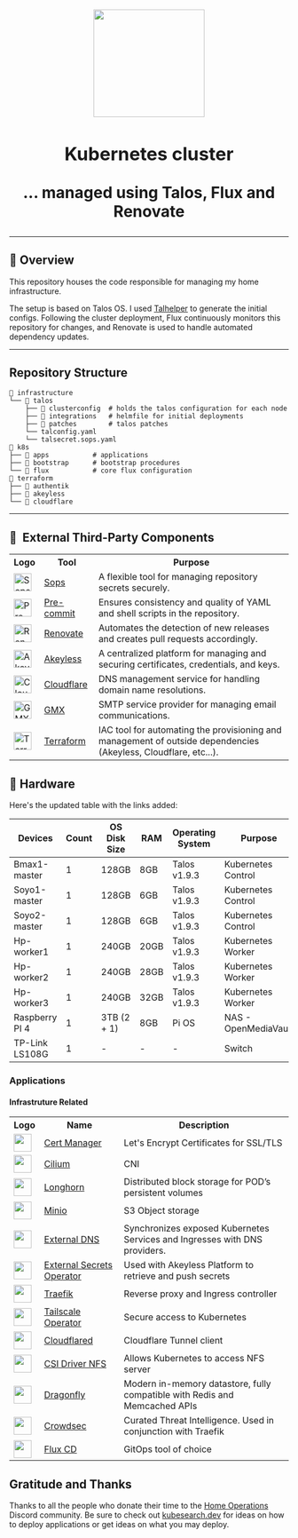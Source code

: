 <h1 align="center"><div align="center">

<img src="https://upload.wikimedia.org/wikipedia/commons/thumb/3/39/Kubernetes_logo_without_workmark.svg/1055px-Kubernetes_logo_without_workmark.svg.png" align="center" width="200px" height="194px"/>

### Kubernetes cluster

... managed using Talos, Flux and Renovate

</div>
</h1>



---

## 📖 Overview

This repository houses the code responsible for managing my home infrastructure.

The setup is based on Talos OS. I used [Talhelper](https://budimanjojo.github.io/talhelper/latest/) to generate the initial configs. Following the cluster deployment, Flux continuously monitors this repository for changes, and Renovate is used to handle automated dependency updates.


---

## Repository Structure

```
📁 infrastructure
└── 📁 talos
    ├── 📁 clusterconfig  # holds the talos configuration for each node
    ├── 📁 integrations   # helmfile for initial deployments
    ├── 📁 patches        # talos patches
    └── talconfig.yaml
    └── talsecret.sops.yaml
📁 k8s
├── 📁 apps           # applications
├── 📁 bootstrap      # bootstrap procedures
└── 📁 flux           # core flux configuration
📁 terraform
├── 📁 authentik
├── 📁 akeyless
└── 📁 cloudflare

```

---

## :wrench:&nbsp; External Third-Party Components 

<table>
            <tr>
                <th>Logo</th>
                <th>Tool</th>
                <th>Purpose</th>
            </tr>
            <tr>
                <td><img width="32" src="https://archive.org/download/github.com-mozilla-sops_-_2020-01-23_22-37-00/cover.jpg" alt="Sops logo" /></td>
                <td><a href="https://github.com/mozilla/sops">Sops</a></td>
                <td>A flexible tool for managing repository secrets securely.</td>
            </tr>
            <tr>
                <td><img width="32" src="https://pre-commit.com/logo.svg" alt="Pre-commit logo" /></td>
                <td><a href="https://github.com/pre-commit/pre-commit">Pre-commit</a></td>
                <td>Ensures consistency and quality of YAML and shell scripts in the repository.</td>
            </tr>
            <tr>
                <td><img width="32" src="https://www.svgrepo.com/download/374041/renovate.svg" alt="Renovate logo" /></td>
                <td><a href="https://docs.renovatebot.com/">Renovate</a></td>
                <td>Automates the detection of new releases and creates pull requests accordingly.</td>
            </tr>
            <tr>
                <td><img width="32" src="https://cdn.brandfetch.io/idO1RZnoWN/w/400/h/400/theme/dark/icon.png?c=1dxbfHSJFAPEGdCLU4o5B" alt="Akeyless logo" /></td>
                <td><a href="https://console.akeyless.io/">Akeyless</a></td>
                <td>A centralized platform for managing and securing certificates, credentials, and keys.</td>
            </tr>
            <tr>
                <td><img width="32" src="https://www.svgrepo.com/download/353564/cloudflare.svg" alt="Cloudflare logo" /></td>
                <td><a href="https://www.cloudflare.com/en-gb/">Cloudflare</a></td>
                <td>DNS management service for handling domain name resolutions.</td>
            </tr>
            <tr>
                <td><img width="32" src="https://www.svgrepo.com/download/331413/gmx.svg" alt="GMX logo" /></td>
                <td><a href="https://www.gmx.com">GMX</a></td>
                <td>SMTP service provider for managing email communications.</td>
            </tr>
            <tr>
                <td><img width="32" src="https://www.svgrepo.com/download/354447/terraform-icon.svg" alt="Terraform logo" /></td>
                <td><a href="https://www.terraform.io/">Terraform</a></td>
                <td>IAC tool for automating the provisioning and management of outside dependencies (Akeyless, Cloudflare, etc...).</td>
            </tr>
    </table>

## 🔧 Hardware


Here's the updated table with the links added:

<table>
        <thead>
            <tr>
                <th>Devices</th>
                <th>Count</th>
                <th>OS Disk Size</th>
                <th>RAM</th>
                <th>Operating System</th>
                <th>Purpose</th>
                <th>Links</th>
            </tr>
        </thead>
        <tbody>
            <tr>
                <td>Bmax1-master</td>
                <td>1</td>
                <td>128GB</td>
                <td>8GB</td>
                <td>Talos v1.9.3</td>
                <td>Kubernetes Control</td>
                <td><a href="https://www.amazon.es/dp/B0CJM1TDHL?ref=ppx_yo2ov_dt_b_fed_asin_title">Amazon Link</a></td>
            </tr>
            <tr>
                <td>Soyo1-master</td>
                <td>1</td>
                <td>128GB</td>
                <td>6GB</td>
                <td>Talos v1.9.3</td>
                <td>Kubernetes Control</td>
                <td><a href="https://es.aliexpress.com/item/1005006460890415.html?aff_fcid=505c2a4499e846b2a13fde87aa7c7385-1733566005358-08415-_DBcuZW1&tt=CPS_NORMAL&aff_fsk=_DBcuZW1&aff_platform=portals-tool&sk=_DBcuZW1&aff_trace_key=505c2a4499e846b2a13fde87aa7c7385-1733566005358-08415-_DBcuZW1&terminal_id=bb14814936f042d6a7ff280cc2d52e01&afSmartRedirect=y">AliExpress Link</a></td>
            </tr>
            <tr>
                <td>Soyo2-master</td>
                <td>1</td>
                <td>128GB</td>
                <td>6GB</td>
                <td>Talos v1.9.3</td>
                <td>Kubernetes Control</td>
                <td><a href="https://es.aliexpress.com/item/1005006460890415.html?aff_fcid=505c2a4499e846b2a13fde87aa7c7385-1733566005358-08415-_DBcuZW1&tt=CPS_NORMAL&aff_fsk=_DBcuZW1&aff_platform=portals-tool&sk=_DBcuZW1&aff_trace_key=505c2a4499e846b2a13fde87aa7c7385-1733566005358-08415-_DBcuZW1&terminal_id=bb14814936f042d6a7ff280cc2d52e01&afSmartRedirect=y">AliExpress Link</a></td>
            </tr> 
            <tr>
                <td>Hp-worker1</td>
                <td>1</td>
                <td>240GB</td>
                <td>20GB</td>
                <td>Talos v1.9.3</td>
                <td>Kubernetes Worker</td>
                <td><a href="https://www.amazon.es/HP-Ultra-i5-6500T-Windows-reacondicionado/dp/B09N7RDZS4/ref=sr_1_6?__mk_es_ES=%C3%85M%C3%85%C5%BD%C3%95%C3%91&crid=5P820ES85Z7&dib=eyJ2IjoiMSJ9.9qQ4-jcMh6rXQhtkqIYNbkuJggelF1M_SJlqlGQCAHcPjfxWlB_RU0FJjyMfb5oLuK-EeHupVLktRPePaLSwtwdZ7UQAqRcTE5AMdeSt_JjvXJwN9xP6tJkSVZjvfnjWuzPe8JcUNuhgvE089AjHcfb12wMdPstVMotSvYjhYQ_05eUlY7gpmrHbT2Jft-Ljk2Ix8umRel2DZfzKF0IlCsnZKfNFdo3iZJw2ZBARp1hkbWDRgB75yWnJt-AB_L4kQz10EiF2DByt4qxn3lz0RHoxzUSz9KPzSKDfTF2atRiZXWV8Ey9c5a32K-jHafQLTMc8p4kq9g-CEAYojjwSNLr7Da6Rjk1jvH6aH-tEAREpncDfcedtqGgQm9icJW9kNtFuZVyKm4-X5I3Rdn_l9jFVhkBINkUZngDQFjwQCS-ILYQlFBjqnBatzGrkQI-u.QPP6rbbL-trb_zb96HCzozMA-Gitd5ibCVXwhXsrAf0&dib_tag=se&keywords=hp+minipc+800+g4&qid=1740177891&sprefix=hp+mini+pc+800+g%2Caps%2C213&sr=8-6">Amazon Link</a></td>
            </tr>
            <tr>
                <td>Hp-worker2</td>
                <td>1</td>
                <td>240GB</td>
                <td>28GB</td>
                <td>Talos v1.9.3</td>
                <td>Kubernetes Worker</td>
                <td><a href="https://www.amazon.es/dp/B0792TQ4XS?ref=ppx_yo2ov_dt_b_fed_asin_title">Amazon Link</a></td>
            </tr>
            <tr>
                <td>Hp-worker3</td>
                <td>1</td>
                <td>240GB</td>
                <td>32GB</td>
                <td>Talos v1.9.3</td>
                <td>Kubernetes Worker</td>
                <td><a href="https://www.amazon.es/dp/B0792TQ4XS?ref=ppx_yo2ov_dt_b_fed_asin_title">Amazon Link</a></td>
            </tr>
            <tr>
                <td>Raspberry PI 4</td>
                <td>1</td>
                <td>3TB (2 + 1)</td>
                <td>8GB</td>
                <td>Pi OS</td>
                <td>NAS - OpenMediaVault</td>
                <td></td>
            </tr>
            <tr>
                <td>TP-Link LS108G</td>
                <td>1</td>
                <td>-</td>
                <td>-</td>
                <td>-</td>
                <td>Switch</td>
                <td></td>
            </tr>
        </tbody>
    </table>
    
### Applications

#### Infrastruture Related

<table>
    <tr>
        <th>Logo</th>
        <th>Name</th>
        <th>Description</th>
    </tr>
    <tr>
        <td><img width="32" src="https://cdn.jsdelivr.net/gh/walkxcode/dashboard-icons/svg/cert-manager.svg"></td>
        <td><a href="https://cert-manager.io/">Cert Manager</a></td>
        <td>Let's Encrypt Certificates for SSL/TLS</td>
    </tr>
    <tr>
        <td><img width="32" src="https://cdn.jsdelivr.net/gh/homarr-labs/dashboard-icons/svg/cilium.svg"></td>
        <td><a href="https://cilium.io/">Cilium</a></td>
        <td>CNI </td>
    </tr>
        <tr>
        <td><img width="32" src="https://encrypted-tbn0.gstatic.com/images?q=tbn:ANd9GcQuQSJXRx5KbH4dtzk4dxVgw0Gtgk264x_TXw&s"></td>
        <td><a href="https://longhorn.io/">Longhorn</a></td>
        <td>Distributed block storage for POD’s persistent volumes </td>
    </tr>
    </tr>
        <tr>
        <td><img width="32" src="https://cdn.worldvectorlogo.com/logos/minio-1.svg"></td>
        <td><a href="https://min.io/">Minio</a></td>
        <td>S3 Object storage</td>
    </tr>
    <tr>
        <td><img width="32" src="https://www.svgrepo.com/download/530451/dns.svg"></td>
        <td><a href="https://github.com/kubernetes-sigs/external-dns">External DNS</a></td>
        <td>Synchronizes exposed Kubernetes Services and Ingresses with DNS providers.</td>
    </tr>
    <tr>
        <td><img width="32" src="https://www.svgrepo.com/download/477066/lock.svg"></td>
        <td><a href="https://external-secrets.io/latest/">External Secrets Operator</a></td>
        <td>Used with Akeyless Platform to retrieve and push secrets</td>
    </tr>
    <tr>
        <td><img width="32" src="https://cdn.worldvectorlogo.com/logos/traefik-1.svg"></td>
        <td><a href="https://traefik.io/traefik/">Traefik</a></td>
        <td>Reverse proxy and Ingress controller</td>
    </tr>
    <tr>
        <td><img width="32" src="https://cdn.brandfetch.io/id7QyaLp8E/w/768/h/768/theme/dark/logo.png?c=1dxbfHSJFAPEGdCLU4o5B"></td>
        <td><a href="https://tailscale.com/kb/1236/kubernetes-operator">Tailscale Operator</a></td>
        <td>Secure access to Kubernetes</td>
    </tr>
    <tr>
        <td><img width="32" src="https://www.svgrepo.com/download/353564/cloudflare.svg"></td>
        <td><a href="https://github.com/cloudflare/cloudflared">Cloudflared</a></td>
        <td>Cloudflare Tunnel client</td>
    </tr>
    <tr>
        <td><img width="32" src="https://avatars.githubusercontent.com/u/33050221?v=4"></td>
        <td><a href="https://github.com/kubernetes-csi/csi-driver-nfs">CSI Driver NFS</a></td>
        <td>Allows Kubernetes to access NFS server</td>
    </tr>
    <tr>
        <td><img width="32" src="https://avatars.githubusercontent.com/u/104819355?v=4"></td>
        <td><a href="https://www.dragonflydb.io/docs/getting-started/kubernetes-operator">Dragonfly</a></td>
        <td>Modern in-memory datastore, fully compatible with Redis and Memcached APIs</td>
    </tr>
    <tr>
        <td><img width="32" src="https://encrypted-tbn0.gstatic.com/images?q=tbn:ANd9GcTAF1eQ7_2Jmsj_I0Julb8r4YkUO8aXe9Q53A&s"></td>
        <td><a href="https://www.crowdsec.net/">Crowdsec</a></td>
        <td>Curated Threat Intelligence. Used in conjunction with Traefik</td>
    </tr>
    <tr>
        <td><img width="32" src="https://cdn.jsdelivr.net/gh/homarr-labs/dashboard-icons/svg/flux-cd.svg"></td>
        <td><a href="https://fluxcd.io/">Flux CD</a></td>
        <td>GitOps tool of choice</td>
    </tr>
</table>

## Gratitude and Thanks

Thanks to all the people who donate their time to the [Home Operations](https://discord.gg/home-operations) Discord
community. Be sure to check out [kubesearch.dev](https://kubesearch.dev/) for ideas on how to deploy applications or get
ideas on what you may deploy.
